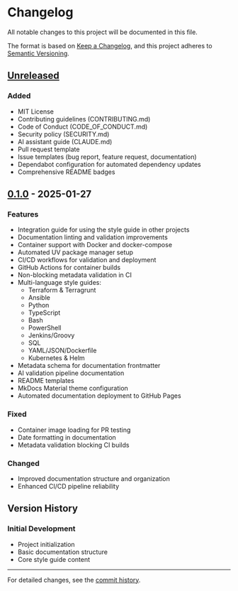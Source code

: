 # Changelog

All notable changes to this project will be documented in this file.

The format is based on [Keep a Changelog](https://keepachangelog.com/en/1.0.0/),
and this project adheres to [Semantic Versioning](https://semver.org/spec/v2.0.0.html).

## [Unreleased]

### Added

- MIT License
- Contributing guidelines (CONTRIBUTING.md)
- Code of Conduct (CODE_OF_CONDUCT.md)
- Security policy (SECURITY.md)
- AI assistant guide (CLAUDE.md)
- Pull request template
- Issue templates (bug report, feature request, documentation)
- Dependabot configuration for automated dependency updates
- Comprehensive README badges

## [0.1.0] - 2025-01-27

### Features

- Integration guide for using the style guide in other projects
- Documentation linting and validation improvements
- Container support with Docker and docker-compose
- Automated UV package manager setup
- CI/CD workflows for validation and deployment
- GitHub Actions for container builds
- Non-blocking metadata validation in CI
- Multi-language style guides:
  - Terraform & Terragrunt
  - Ansible
  - Python
  - TypeScript
  - Bash
  - PowerShell
  - Jenkins/Groovy
  - SQL
  - YAML/JSON/Dockerfile
  - Kubernetes & Helm
- Metadata schema for documentation frontmatter
- AI validation pipeline documentation
- README templates
- MkDocs Material theme configuration
- Automated documentation deployment to GitHub Pages

### Fixed

- Container image loading for PR testing
- Date formatting in documentation
- Metadata validation blocking CI builds

### Changed

- Improved documentation structure and organization
- Enhanced CI/CD pipeline reliability

## Version History

### Initial Development

- Project initialization
- Basic documentation structure
- Core style guide content

---

For detailed changes, see the [commit history](https://github.com/tydukes/coding-style-guide/commits/main).

[Unreleased]: https://github.com/tydukes/coding-style-guide/compare/v0.1.0...HEAD
[0.1.0]: https://github.com/tydukes/coding-style-guide/releases/tag/v0.1.0
